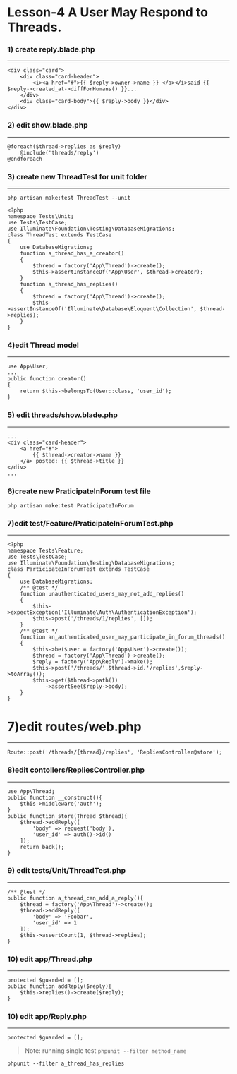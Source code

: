 Lesson-4 A User May Respond to Threads.
===
### 1) create reply.blade.php
---
```
<div class="card">
    <div class="card-header">
        <i><a href="#">{{ $reply->owner->name }} </a></i>said {{ $reply->created_at->diffForHumans() }}...
    </div>
    <div class="card-body">{{ $reply->body }}</div>
</div>
```
### 2) edit show.blade.php 
---
```
@foreach($thread->replies as $reply)
    @include('threads/reply')
@endforeach
```
### 3) create new ThreadTest for unit folder
---
`php artisan make:test ThreadTest --unit`
```
<?php
namespace Tests\Unit;
use Tests\TestCase;
use Illuminate\Foundation\Testing\DatabaseMigrations;
class ThreadTest extends TestCase
{
    use DatabaseMigrations;
    function a_thread_has_a_creator()
    {
        $thread = factory('App\Thread')->create();
        $this->assertInstanceOf('App\User', $thread->creator);
    }
    function a_thread_has_replies()
    {
        $thread = factory('App\Thread')->create();
        $this->assertInstanceOf('Illuminate\Database\Eloquent\Collection', $thread->replies);
    }
}
```
### 4)edit Thread model
---
```
use App\User;
...
public function creator()
{
    return $this->belongsTo(User::class, 'user_id');
}
```
### 5) edit threads/show.blade.php
---
```
...
<div class="card-header">
    <a href="#">
        {{ $thread->creator->name }}
    </a> posted: {{ $thread->title }}
</div>
...
```
### 6)create new PraticipateInForum test file
`php artisan make:test PraticipateInForum`
### 7)edit test/Feature/PraticipateInForumTest.php
---
```
<?php
namespace Tests\Feature;
use Tests\TestCase;
use Illuminate\Foundation\Testing\DatabaseMigrations;
class ParticipateInForumTest extends TestCase
{
    use DatabaseMigrations;
    /** @test */
    function unauthenticated_users_may_not_add_replies()
    {
        $this->expectException('Illuminate\Auth\AuthenticationException');
        $this->post('/threads/1/replies', []);
    }
    /** @test */
    function an_authenticated_user_may_participate_in_forum_threads()
    {
        $this->be($user = factory('App\User')->create());
        $thread = factory('App\Thread')->create();
        $reply = factory('App\Reply')->make();
        $this->post('/threads/'.$thread->id.'/replies',$reply->toArray());
        $this->get($thread->path())
            ->assertSee($reply->body);
    }
}
```
# 7)edit routes/web.php
---
```
Route::post('/threads/{thread}/replies', 'RepliesController@store');
```
### 8)edit contollers/RepliesController.php
---
```
use App\Thread;
public function __construct(){
    $this->middleware('auth');
}
public function store(Thread $thread){
    $thread->addReply([
        'body' => request('body'),
        'user_id' => auth()->id()
    ]);
    return back();
}
```
### 9) edit tests/Unit/ThreadTest.php
---
```
/** @test */
public function a_thread_can_add_a_reply(){
    $thread = factory('App\Thread')->create();
    $thread->addReply([
        'body' => 'Foobar',
        'user_id' => 1
    ]);
    $this->assertCount(1, $thread->replies);
}
```
### 10) edit app/Thread.php
---
```
protected $guarded = [];
public function addReply($reply){
    $this->replies()->create($reply);
}
```
### 10) edit app/Reply.php
---
```
protected $guarded = [];
```

> Note:
running single test `phpunit --filter method_name`
```
phpunit --filter a_thread_has_replies
```
